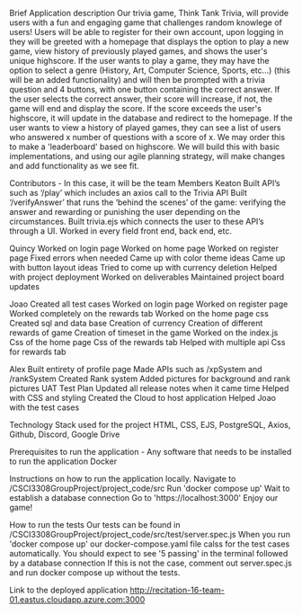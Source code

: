 Brief Application description
 Our trivia game, Think Tank Trivia, will provide users with a fun 
and engaging game that challenges random knowlege of users! Users 
will be able to register for their own account, upon logging in 
they will be greeted with a homepage that displays the option to
play a new game, view history of previously played games, and 
shows the user's unique highscore.
    If the user wants to play a game, they may have the option to 
select a genre (History, Art, Computer Science, Sports, etc...)
(this will be an added functionality) and will then be prompted with
a trivia question and 4 buttons, with one button containing the 
correct answer. If the user selects the correct answer, their score
will increase, if not, the game will end and display the score. If
the score exceeds the user's highscore, it will update in the database
and redirect to the homepage. 
    If the user wants to view a history of played games, they can
see a list of users who answered x number of questions with a score
of x. We may order this to make a 'leaderboard' based on highscore.
We will build this with basic implementations, and using our agile
planning strategy, will make changes and add functionality as we see fit. 




Contributors - In this case, it will be the team Members
Keaton
Built API’s such as ‘/play’ which includes an axios call to the Trivia API
Built ‘/verifyAnswer’ that runs the ‘behind the scenes’ of the game: verifying the answer and rewarding or punishing the user depending on the circumstances. 
Built trivia.ejs which connects the user to these API’s through a UI.
Worked in every field front end, back end, etc.  


Quincy 
Worked on login page
Worked on home page
Worked on register page
Fixed errors when needed 
Came up with color theme ideas
Came up with button layout ideas
Tried to come up with currency deletion 
Helped with project deployment
Worked on deliverables 
Maintained project board updates 

Joao
Created all test cases
Worked on login page 
Worked on register page
Worked completely on the rewards tab
Worked on the home page css
Created sql and data base
Creation of currency
Creation of different rewards of game
Creation of timeset in the game
Worked on the index.js 
Css of the home page
Css of the rewards tab
Helped with multiple api
Css for rewards tab

Alex
Built entirety of profile page
Made APIs such as /xpSystem and /rankSystem
Created Rank system
Added pictures for background and rank pictures
UAT Test Plan
Updated all release notes when it came time
Helped with CSS and styling
Created the Cloud to host application 
Helped Joao with the test cases



Technology Stack used for the project
HTML, CSS, EJS, PostgreSQL, Axios, Github, Discord, Google Drive

Prerequisites to run the application - Any software that needs to be installed to run the application
Docker 

Instructions on how to run the application locally.
Navigate to /CSCI3308GroupProject/project_code/src
Run 'docker compose up'
Wait to establish a database connection
Go to 'https://localhost:3000'
Enjoy our game! 

How to run the tests
Our tests can be found in /CSCI3308GroupProject/project_code/src/test/server.spec.js
When you run 'docker compose up' our docker-compose.yaml file calss for the test cases automatically.
You should expect to see '5 passing' in the terminal followed by a database connection
If this is not the case, comment out server.spec.js and run docker compose up without the tests. 


Link to the deployed application
http://recitation-16-team-01.eastus.cloudapp.azure.com:3000
